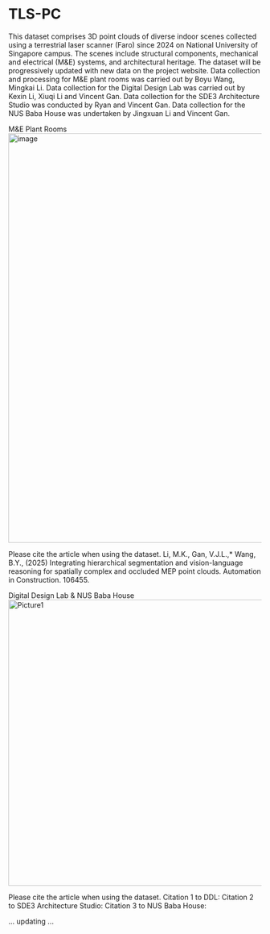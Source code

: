 # TLS-PC
This dataset comprises 3D point clouds of diverse indoor scenes collected using a terrestrial laser scanner (Faro) since 2024 on National University of Singapore campus. The scenes include structural components, mechanical and electrical (M&E) systems, and architectural heritage. The dataset will be progressively updated with new data on the project website. Data collection and processing for M&E plant rooms was carried out by Boyu Wang, Mingkai Li. Data collection for the Digital Design Lab was carried out by Kexin Li, Xiuqi Li and Vincent Gan. Data collection for the SDE3 Architecture Studio was conducted by Ryan and Vincent Gan. Data collection for the NUS Baba House was undertaken by Jingxuan Li and Vincent Gan. 

M&E Plant Rooms
<img width="1045" height="813" alt="image" src="https://github.com/user-attachments/assets/f1bd6350-de68-456b-8ce3-378b821a7756" />

Please cite the article when using the dataset.
Li, M.K., Gan, V.J.L.,* Wang, B.Y., (2025) Integrating hierarchical segmentation and vision-language reasoning for spatially complex and occluded MEP point clouds. Automation in Construction. 106455.  


Digital Design Lab & NUS Baba House
<img width="1264" height="568" alt="Picture1" src="https://github.com/user-attachments/assets/3fe91ced-d7df-4e59-b26e-7d3440eaeead" />

Please cite the article when using the dataset.
Citation 1 to DDL:
Citation 2 to SDE3 Architecture Studio:
Citation 3 to NUS Baba House: 

... updating ...
